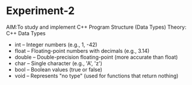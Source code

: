 # Experiment-2
AIM:To study and implement C++ Program Structure (Data Types)
Theory:
C++ Data Types
- int – Integer numbers (e.g., 1, -42)
- float – Floating-point numbers with decimals (e.g., 3.14)
- double – Double-precision floating-point (more accurate than float)
- char – Single character (e.g., 'A', 'z')
- bool – Boolean values (true or false)
- void – Represents "no type" (used for functions that return nothing)

